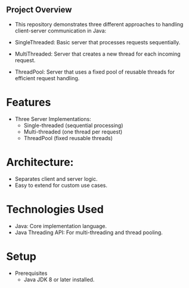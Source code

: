 ## Project Overview
- This repository demonstrates three different approaches to handling client-server communication in Java:

- SingleThreaded: Basic server that processes requests sequentially.
- MultiThreaded: Server that creates a new thread for each incoming request. 
- ThreadPool: Server that uses a fixed pool of reusable threads for efficient request handling.

# Features
- Three Server Implementations:
  - Single-threaded (sequential processing)
  - Multi-threaded (one thread per request)
  - ThreadPool (fixed reusable threads)

# Architecture:
- Separates client and server logic.
- Easy to extend for custom use cases.

# Technologies Used
- Java: Core implementation language.
- Java Threading API: For multi-threading and thread pooling.

# Setup
- Prerequisites
  -  Java JDK 8 or later installed.


